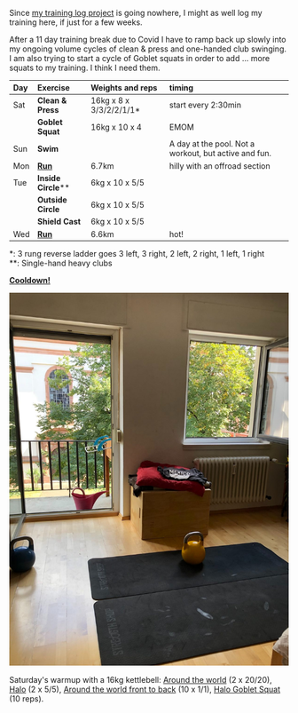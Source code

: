 <!--
.. title: Training week Juli 30 to August 5
.. slug: training-week-juli-30-to-august-5-2022
.. date: 2022-07-30 16:43:15 UTC+02:00
.. tags:
.. category:
.. link:
.. description:
.. type: text
-->

Since [my training log project](https://github.com/FlowFX/divingdolphin) is
going nowhere, I might as well log my training here, if just for a few weeks.

After a 11 day training break due to Covid I have to ramp back up slowly into my
ongoing volume cycles of clean & press and one-handed club swinging. I am also
trying to start a cycle of Goblet squats in order to add ... more squats to my
training. I think I need them.

| Day | Exercise                                     | Weights and reps         | timing                                                |
| :-- | :------------------------------------------- | :----------------------- | :---------------------------------------------------- |
| Sat | **Clean & Press**                            | 16kg x 8 x 3/3/2/2/1/1\* | start every 2:30min                                   |
|     | **Goblet Squat**                             | 16kg x 10 x 4            | EMOM                                                  |
| Sun | **Swim**                                     |                          | A day at the pool. Not a workout, but active and fun. |
| Mon | [**Run**](https://runalyze.com/shared/wjdy0) | 6.7km                    | hilly with an offroad section                         |
| Tue | **Inside Circle**\*\*                        | 6kg x 10 x 5/5           |                                                       |
|     | **Outside Circle**                           | 6kg x 10 x 5/5           |                                                       |
|     | **Shield Cast**                              | 6kg x 10 x 5/5           |                                                       |
| Wed | [**Run**](https://runalyze.com/shared/wlvn8) | 6.6km                    | hot!                                                  |

\*: 3 rung reverse ladder goes 3 left, 3 right, 2 left, 2 right, 1 left, 1 right  
\*\*: Single-hand heavy clubs

[**Cooldown!**](https://www.youtube.com/watch?v=pVv1RctiO2Q)

![Training mats, a kettlebell, and the view outside.](/images/2022/training-2022-07-30.jpg)

Saturday's warmup with a 16kg kettlebell: [Around the world](https://www.youtube.com/watch?v=XaegZzSbtr0) (2 x 20/20), [Halo](https://www.youtube.com/watch?v=25xdtjbFPtw) (2 x 5/5),
[Around the world front to back](https://www.youtube.com/watch?v=TwlQQXAQpaQ) (10 x 1/1), [Halo Goblet Squat](https://www.youtube.com/watch?v=tOAZDLFzdLE) (10 reps).
